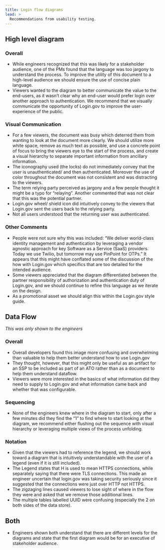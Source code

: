 ```yaml
---
title: Login flow diagrams
lead: >
  Recommendations from usability testing.
---
```


## High level diagram
### Overall
- While engineers recognized that this was likely for a stakeholder audience, one of the PMs found that the language was too jargony to understand the process. To improve the utility of this document to a high-level audience we should ensure the use of concise plain language.
- Viewers wanted to the diagram to better communicate the value to the end-users, as it wasn’t clear why an end-user would prefer login over another approach to authentication. We recommend that we visually communicate the opportunity of Login.gov to improve the user-experience of the public.

### Visual Communication
- For a few viewers, the document was busy which deterred them from wanting to look at the document more clearly. We should utilize more white space, remove as much text as possible, and use a concrete point of focus to bring the viewers eye to the start of the process, and create a visual hierarchy to separate important information from ancillary information.
- The iconography used (the locks) do not immediately convey that the user is unauthenticated/ and then authenticated. Moreover the use of color throughout the document was not consistent and was distracting to the viewers.
- The term relying party perceived as jargony and a few people thought it might be a typo for “relaying”. Another commented that was not clear that this was the potential partner.
- Login.gov wheel/ shield icon did intuitively convey to the viewers that Login.gov sent the users back to the relying party.
- Not all users understood that the returning user was authenticated.

### Other Comments
- People were not sure why this was included: “We deliver world-class identity management and authentication by leveraging a vendor agnostic approach for key Software as a Service (SaaS) providers. Today we use Twilio, but tomorrow may use PinPoint for OTPs.”  It appears that this might have conflated some of the discussion of the how with Login.gov which specifics that are too detailed for the intended audience.
- Some viewers appreciated that the diagram differentiated between the partner responsibility of authorization and authentication duty of Login.gov, and we should continue to refine this language as we iterate on the design.
- As a promotional asset we should align this within the Login.gov style guide.

## Data Flow
_This was only shown to the engineers_

### Overall
- Overall developers found this image more confusing and overwhelming than valuable to help them better understand how to use Login.gov
- They thought, however, that this might only be useful as an artifact for an SSP to be included as part of an ATO rather than as a document to help them understand dataflow.
- Viewers were more interested in the basics of what information did they need to supply to Login.gov and what information came back and whether that was configurable.

### Sequencing
- None of the engineers knew where in the diagram to start, only after a few minutes did they find the “1” to find where to start looking at the diagram, we recommend either flushing out the sequence with visual hierarchy or leveraging multiple views of the process unfolding.

### Notation
- Given that the viewers had to reference the legend, we should work toward a diagram that is intuitively understandable with the user of a legend (even if it is still included).
- The Legend states that H is used to mean HTTPS connections, while separately saying that there were TLS connections. This made an engineer uncertain that login.gov was taking security seriously since it suggested that the connections were just over HTTP not HTTPS.
- The zigzaging lines caused viewers to lose sight of where in the flow they were and asked that we remove those additional lines.
- The multiple tables labelled UUID were confusing (especially the 2 on both sides of the data store).

## Both
- Engineers shown both understand that there are different levels for the diagrams and state that the first diagram would be for an executive of stakeholder audience.
